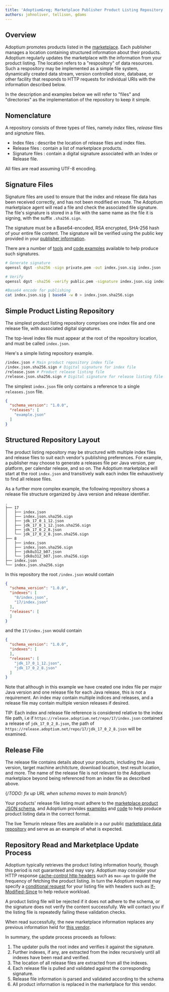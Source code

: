 ```yaml
---
title: 'Adoptium&reg; Marketplace Publisher Product Listing Repository'
authors: johnoliver, tellison, gdams
---
```


## Overview

Adoptium promotes products listed in the [marketplace](/marketplace). Each publisher manages a location containing structured information about their products. Adoptium regularly updates the marketplace with the information from your product listing. The location refers to a "respository" of data resources. Such a respository may be implemented as a simple file system, dynamically created data stream, version controlled store, database, or other facility that responds to HTTP requests for individual URIs with the information described below.

In the description and examples below we will refer to "files" and "directories" as the implementation of the repository to keep it simple.

## Nomenclature

A repository consists of three types of files, namely *index* files, *release* files and *signature* files.

* Index files : describe the location of release files and index files.
* Release files : contain a list of marketplace products.
* Signature files : contain a digital signature associated with an Index or Release file.

All files are read assuming UTF-8 encoding.

## Signature Files

Signature files are used to ensure that the index and release file data has been received correctly, and has not been modified en route. The Adoptium marketplace agent will read a file and check the associated file signature. The file's signature is stored in a file with the same name as the file it is signing, with the suffix `.sha256.sign`.

The signature must be a Base64-encoded, RSA encrypted, SHA-256 hash of your entire file content. The signature will be verified using the public key provided in your [publisher information](/docs/marketplace-guide#providing-publisher-information).

There are a number of [tools](https://opensource.com/article/19/6/cryptography-basics-openssl-part-2) and [code examples](https://www.baeldung.com/java-digital-signature) available to help produce such signatures.

<Collapsible title='Generating, verifying, and encoding a signature usings OpenSSL'>

```bash
# Generate signature
openssl dgst -sha256 -sign private.pem -out index.json.sig index.json

# Verify
openssl dgst -sha256 -verify public.pem -signature index.json.sig index.json

#Base64 encode for publishing
cat index.json.sig | base64 -w 0 > index.json.sha256.sign
```

</Collapsible>

## Simple Product Listing Repository

The simplest product listing repository comprises one index file and one release file, with associated digital signatures.

The top-level index file must appear at the root of the repository location, and must be called `index.json`.

Here's a simple listing repository example.

```bash
/index.json # Main product repository index file
/index.json.sha256.sign # Digital signature for index file
/release.json # Product release listing file
/release.json.sha256.sign # Digital signature for release listing file
```

The simplest `index.json` file only contains a reference to a single `releases.json` file.

```json
{
  "schema_version": "1.0.0",
  "releases": [
    "example.json"
  ]
}
```

## Structured Repository Layout

The product listing repository may be structured with multiple index files and release files to suit each vendor's publishing preferences.  For example, a publisher may choose to generate a releases file per Java version, per platform, per calendar release, and so on. The Adoptium marketplace will start at the root `index.json` and transitively walk each index file exhaustively to find all release files.

As a further more complex example, the following repository shows a release file structure organized by Java version and release identifier.

```tree
.
├── 17
│   ├── index.json
│   ├── index.json.sha256.sign
│   ├── jdk_17_0_1_12.json
│   ├── jdk_17_0_1_12.json.sha256.sign
│   ├── jdk_17_0_2_8.json
│   └── jdk_17_0_2_8.json.sha256.sign
├── 8
│   ├── index.json
│   ├── index.json.sha256.sign
│   ├── jdk8u312_b07.json
│   └── jdk8u312_b07.json.sha256.sign
├── index.json
└── index.json.sha256.sign
```

In this repository the root `/index.json` would contain

```json
{
  "schema_version": "1.0.0",
  "indexes": [
    "8/index.json",
    "17/index.json"
  ],
  "releases": [
  ]
}
```

and the `17/index.json` would contain

```json
{
  "schema_version": "1.0.0",
  "indexes": [
  ],
  "releases": [
    "jdk_17_0_1_12.json",
    "jdk_17_0_2_8.json"
  ]
}
```

Note that although in this example we have created one index file per major Java version and one release file for each Java release, this is not a requirement. An index may contain multiple indices and releases, and a release file may contain multiple version releases if desired.

TIP: Each index and release file reference is considered relative to the index file path, i.e if `https://release.adoptium.net/repo/17/index.json` contained a release of `jdk_17_0_2_8.json`, the path of `https://release.adoptium.net/repo/17/jdk_17_0_2_8.json` will be examined.

## Release File

The release file contains details about your products, including the Java version, target machine architcture, download location, test result location, and more. The name of the release file is not relevant to the Adoptium marketplace beyond being referenced from an index file as described above.

{/*TODO: fix up URL when schema moves to main branch*/}

Your products' release file listing must adhere to the
[marketplace product JSON schema](https://github.com/adoptium/api.adoptium.net/tree/marketplace/marketplace), and Adoptium provides [examples](https://github.com/adoptium/api.adoptium.net/blob/marketplace/marketplace/adoptium-marketplace-schema-tests/src/test/resources/net/adoptium/marketplace/schema/) and
[code](https://github.com/adoptium/api.adoptium.net/tree/marketplace/marketplace/adoptium-marketplace-schema) to help produce product listing data in the correct format.

The live Temurin release files are available in a our public [marketplace data repository](https://github.com/adoptium/marketplace-data) and serve as an example of what is expected.

## Repository Read and Marketplace Update Process

Adoptium typically retrieves the product listing information hourly, though this period is not guaranteed and may vary. Adoptium may consider your HTTP response [cache-control http headers](https://developer.mozilla.org/en-US/docs/Web/HTTP/Headers/Cache-Control) such as `max-age` to guide the frequency of fetching the product listing. In turn the Adoptium request may specify a [conditional request](https://developer.mozilla.org/en-US/docs/Web/HTTP/Conditional_requests) for your listing file with headers such as [If-Modified-Since](https://developer.mozilla.org/en-US/docs/Web/HTTP/Headers/If-Modified-Since) to help reduce workload.

A product listing file will be rejected if it does not adhere to the schema, or the signature does not verify the content successfully. We will contact you if the listing file is repeatedly failing these validation checks.

When read successfully, the new marketplace information replaces any previous information held for [this vendor](/docs/marketplace-guide#providing-publisher-information).

In summary, the update process proceeds as follows:

1. The updater pulls the root index and verifies it against the signature.
1. Further indexes, if any, are extracted from the index recursively until all indexes have been read and verified.
1. The location of all release files are extracted from all the indexes.
1. Each release file is pulled and validated against the corresponding signature.
1. Release file information is parsed and validated according to the schema
1. All product information is replaced in the marketplace for this vendor.
